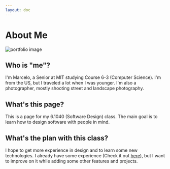 ```yaml
---
layout: doc
---
```


<script setup>
  import {data as blogs} from './blogs/blog.data';
  import { withBase } from 'vitepress';
</script>

# About Me
![portfolio image](img/about-photo.png)

## Who is "me"?
I'm Marcelo, a Senior at MIT studying Course 6-3 (Computer Science). I'm from the US, but I traveled a lot when I was younger. I'm also a photographer, mostly shooting street and landscape photography.

## What's this page?
This is a page for my 6.1040 (Software Design) class. The main goal is to learn how to design software with people in mind.

## What's the plan with this class?
I hope to get more experience in design and to learn some new technologies. I already have some experience (Check it out [here](https://www.mjmaza.dev/)), but I want to improve on it while adding some other features and projects.
<!-- <img src="./img/about-photo.JPG" alt="HTML" width="50%"> -->